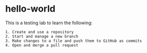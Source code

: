 # hello-world
This is a testing lab to learn the following:

    1. Create and use a repository
    2. Start and manage a new branch
    3. Make changes to a file and push them to GitHub as commits
    4. Open and merge a pull request

